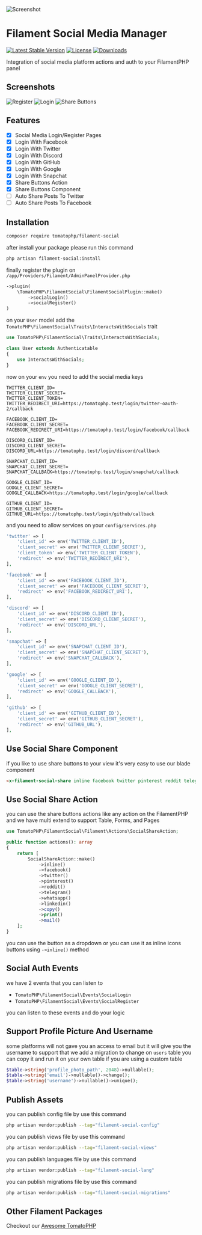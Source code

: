 ![Screenshot](https://raw.githubusercontent.com/tomatophp/filament-social/master/arts/3x1io-tomato-social.jpg)

# Filament Social Media Manager

[![Latest Stable Version](https://poser.pugx.org/tomatophp/filament-social/version.svg)](https://packagist.org/packages/tomatophp/filament-social)
[![License](https://poser.pugx.org/tomatophp/filament-social/license.svg)](https://packagist.org/packages/tomatophp/filament-social)
[![Downloads](https://poser.pugx.org/tomatophp/filament-social/d/total.svg)](https://packagist.org/packages/tomatophp/filament-social)

Integration of social media platform actions and auth to your FilamentPHP panel

## Screenshots

![Register](https://raw.githubusercontent.com/tomatophp/filament-social/master/arts/register.png)
![Login](https://raw.githubusercontent.com/tomatophp/filament-social/master/arts/register.png)
![Share Buttons](https://raw.githubusercontent.com/tomatophp/filament-social/master/arts/share-buttons.png)

## Features

- [x] Social Media Login/Register Pages
- [x] Login With Facebook
- [x] Login With Twitter
- [x] Login With Discord
- [x] Login With GitHub
- [x] Login With Google
- [x] Login With Snapchat
- [x] Share Buttons Action
- [x] Share Buttons Component
- [ ] Auto Share Posts To Twitter
- [ ] Auto Share Posts To Facebook

## Installation

```bash
composer require tomatophp/filament-social
```

after install your package please run this command

```bash
php artisan filament-social:install
```

finally register the plugin on `/app/Providers/Filament/AdminPanelProvider.php`

```php
->plugin(
    \TomatoPHP\FilamentSocial\FilamentSocialPlugin::make()
        ->socialLogin()
        ->socialRegister()
)
```

on your `User` model add the `TomatoPHP\FilamentSocial\Traits\InteractsWithSocials` trait

```php
use TomatoPHP\FilamentSocial\Traits\InteractsWithSocials;

class User extends Authenticatable
{
    use InteractsWithSocials;
}
```

now on your `env` you need to add the social media keys

```env
TWITTER_CLIENT_ID=
TWITTER_CLIENT_SECRET=
TWITTER_CLIENT_TOKEN=
TWITTER_REDIRECT_URI=https://tomatophp.test/login/twitter-oauth-2/callback

FACEBOOK_CLIENT_ID=
FACEBOOK_CLIENT_SECRET=
FACEBOOK_REDIRECT_URI=https://tomatophp.test/login/facebook/callback

DISCORD_CLIENT_ID=
DISCORD_CLIENT_SECRET=
DISCORD_URL=https://tomatophp.test/login/discord/callback

SNAPCHAT_CLIENT_ID=
SNAPCHAT_CLIENT_SECRET=
SNAPCHAT_CALLBACK=https://tomatophp.test/login/snapchat/callback

GOOGLE_CLIENT_ID=
GOOGLE_CLIENT_SECRET=
GOOGLE_CALLBACK=https://tomatophp.test/login/google/callback

GITHUB_CLIENT_ID=
GITHUB_CLIENT_SECRET=
GITHUB_URL=https://tomatophp.test/login/github/callback
```

and you need to allow services on your `config/services.php`

```php
'twitter' => [
    'client_id' => env('TWITTER_CLIENT_ID'),
    'client_secret' => env('TWITTER_CLIENT_SECRET'),
    'client_token' => env('TWITTER_CLIENT_TOKEN'),
    'redirect' => env('TWITTER_REDIRECT_URI'),
],

'facebook' => [
    'client_id' => env('FACEBOOK_CLIENT_ID'),
    'client_secret' => env('FACEBOOK_CLIENT_SECRET'),
    'redirect' => env('FACEBOOK_REDIRECT_URI'),
],

'discord' => [
    'client_id' => env('DISCORD_CLIENT_ID'),
    'client_secret' => env('DISCORD_CLIENT_SECRET'),
    'redirect' => env('DISCORD_URL'),
],

'snapchat' => [
    'client_id' => env('SNAPCHAT_CLIENT_ID'),
    'client_secret' => env('SNAPCHAT_CLIENT_SECRET'),
    'redirect' => env('SNAPCHAT_CALLBACK'),
],

'google' => [
    'client_id' => env('GOOGLE_CLIENT_ID'),
    'client_secret' => env('GOOGLE_CLIENT_SECRET'),
    'redirect' => env('GOOGLE_CALLBACK'),
],

'github' => [
    'client_id' => env('GITHUB_CLIENT_ID'),
    'client_secret' => env('GITHUB_CLIENT_SECRET'),
    'redirect' => env('GITHUB_URL'),
],
```

## Use Social Share Component

if you like to use share buttons to your view it's very easy to use our blade component 

```html
<x-filament-social-share inline facebook twitter pinterest reddit telegram whatsapp linkedin copy print mail />
```

## Use Social Share Action

you can use the share buttons actions like any action on the FilamentPHP and we have multi extend to support Table, Forms, and Pages

```php
use TomatoPHP\FilamentSocial\Filament\Actions\SocialShareAction;

public function actions(): array
{
    return [
        SocialShareAction::make()
            ->inline()
            ->facebook()
            ->twitter()
            ->pinterest()
            ->reddit()
            ->telegram()
            ->whatsapp()
            ->linkedin()
            ->copy()
            ->print()
            ->mail()
    ];
}
```

you can use the button as a dropdown or you can use it as inline icons buttons using `->inline()` method


## Social Auth Events

we have 2 events that you can listen to

- `TomatoPHP\FilamentSocial\Events\SocialLogin`
- `TomatoPHP\FilamentSocial\Events\SocialRegister`

you can listen to these events and do your logic

## Support Profile Picture And Username

some platforms will not gave you an access to email but it will give you the username to support that we add a migration to change on `users` table you can copy it and run it on your own table if you are using a custom table


```php
$table->string('profile_photo_path', 2048)->nullable();
$table->string('email')->nullable()->change();
$table->string('username')->nullable()->unique();
```

## Publish Assets

you can publish config file by use this command

```bash
php artisan vendor:publish --tag="filament-social-config"
```

you can publish views file by use this command

```bash
php artisan vendor:publish --tag="filament-social-views"
```

you can publish languages file by use this command

```bash
php artisan vendor:publish --tag="filament-social-lang"
```

you can publish migrations file by use this command

```bash
php artisan vendor:publish --tag="filament-social-migrations"
```

## Other Filament Packages

Checkout our [Awesome TomatoPHP](https://github.com/tomatophp/awesome)
